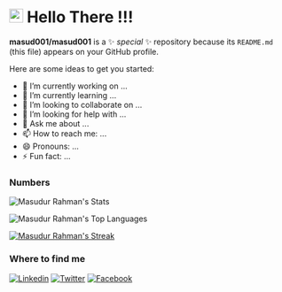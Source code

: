 
<h1><img src="https://emojis.slackmojis.com/emojis/images/1531849430/4246/blob-sunglasses.gif?1531849430" alt="Man Technologist" width="25" height="25" /> Hello There !!!</h1>

**masud001/masud001** is a ✨ _special_ ✨ repository because its `README.md` (this file) appears on your GitHub profile.

Here are some ideas to get you started:

- 🔭 I’m currently working on ...
- 🌱 I’m currently learning ...
- 👯 I’m looking to collaborate on ...
- 🤔 I’m looking for help with ...
- 💬 Ask me about ...
- 📫 How to reach me: ...
- 😄 Pronouns: ...
- ⚡ Fun fact: ...


### Numbers
![Masudur Rahman's Stats](https://github-readme-stats.vercel.app/api?username=masud001&theme=tokyonight&show_icons=true&hide_border=true&count_private=true)

![Masudur Rahman's Top Languages](https://github-readme-stats.vercel.app/api/top-langs/?username=masud001&theme=tokyonight&show_icons=true&hide_border=true&layout=compact)

[![Masudur Rahman's Streak](https://github-readme-streak-stats.herokuapp.com?user=masud001&theme=tokyonight)](https://git.io/streak-stats)

### Where to find me

[![Linkedin](https://img.shields.io/badge/LinkedIn-0077B5?style=flat-square&logo=linkedin&logoColor=white)](https://www.linkedin.com/in/masud001/)
[![Twitter](https://img.shields.io/badge/Twitter-1DA1F2?style=flat-square&logo=twitter&logoColor=white)](https://twitter.com/Masudur10)
[![Facebook](https://img.shields.io/badge/Facebook-1877F2?style=flat-square&logo=facebook&logoColor=white)](https://www.facebook.com/masud.rahman001)
